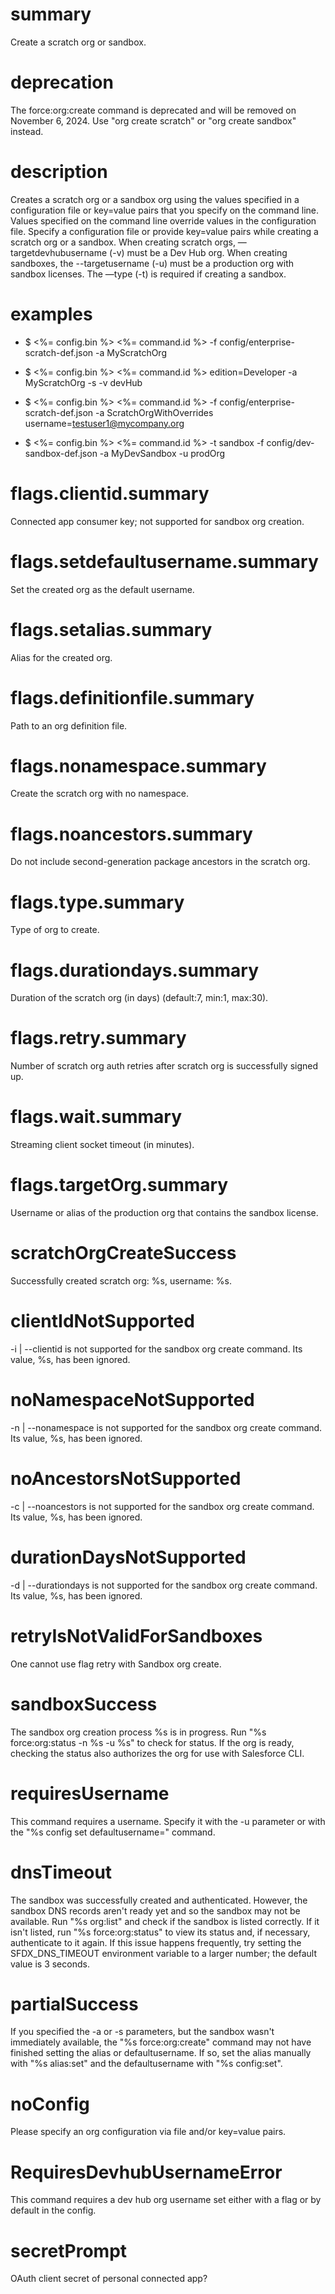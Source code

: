 # summary

Create a scratch org or sandbox.

# deprecation

The force:org:create command is deprecated and will be removed on November 6, 2024. Use "org create scratch" or "org create sandbox" instead.

# description

Creates a scratch org or a sandbox org using the values specified in a configuration file or key=value pairs that you specify on the command line. Values specified on the command line override values in the configuration file. Specify a configuration file or provide key=value pairs while creating a scratch org or a sandbox. When creating scratch orgs, —targetdevhubusername (-v) must be a Dev Hub org. When creating sandboxes, the --targetusername (-u) must be a production org with sandbox licenses. The —type (-t) is required if creating a sandbox.

# examples

- $ <%= config.bin %> <%= command.id %> -f config/enterprise-scratch-def.json -a MyScratchOrg

- $ <%= config.bin %> <%= command.id %> edition=Developer -a MyScratchOrg -s -v devHub

- $ <%= config.bin %> <%= command.id %> -f config/enterprise-scratch-def.json -a ScratchOrgWithOverrides username=testuser1@mycompany.org

- $ <%= config.bin %> <%= command.id %> -t sandbox -f config/dev-sandbox-def.json -a MyDevSandbox -u prodOrg

# flags.clientid.summary

Connected app consumer key; not supported for sandbox org creation.

# flags.setdefaultusername.summary

Set the created org as the default username.

# flags.setalias.summary

Alias for the created org.

# flags.definitionfile.summary

Path to an org definition file.

# flags.nonamespace.summary

Create the scratch org with no namespace.

# flags.noancestors.summary

Do not include second-generation package ancestors in the scratch org.

# flags.type.summary

Type of org to create.

# flags.durationdays.summary

Duration of the scratch org (in days) (default:7, min:1, max:30).

# flags.retry.summary

Number of scratch org auth retries after scratch org is successfully signed up.

# flags.wait.summary

Streaming client socket timeout (in minutes).

# flags.targetOrg.summary

Username or alias of the production org that contains the sandbox license.

# scratchOrgCreateSuccess

Successfully created scratch org: %s, username: %s.

# clientIdNotSupported

-i | --clientid is not supported for the sandbox org create command. Its value, %s, has been ignored.

# noNamespaceNotSupported

-n | --nonamespace is not supported for the sandbox org create command. Its value, %s, has been ignored.

# noAncestorsNotSupported

-c | --noancestors is not supported for the sandbox org create command. Its value, %s, has been ignored.

# durationDaysNotSupported

-d | --durationdays is not supported for the sandbox org create command. Its value, %s, has been ignored.

# retryIsNotValidForSandboxes

One cannot use flag retry with Sandbox org create.

# sandboxSuccess

The sandbox org creation process %s is in progress. Run "%s force:org:status -n %s -u %s" to check for status. If the org is ready, checking the status also authorizes the org for use with Salesforce CLI.

# requiresUsername

This command requires a username. Specify it with the -u parameter or with the "%s config set defaultusername=<username>" command.

# dnsTimeout

The sandbox was successfully created and authenticated. However, the sandbox DNS records aren't ready yet and so the sandbox may not be available. Run "%s org:list" and check if the sandbox is listed correctly. If it isn't listed, run "%s force:org:status" to view its status and, if necessary, authenticate to it again. If this issue happens frequently, try setting the SFDX_DNS_TIMEOUT environment variable to a larger number; the default value is 3 seconds.

# partialSuccess

If you specified the -a or -s parameters, but the sandbox wasn't immediately available, the "%s force:org:create" command may not have finished setting the alias or defaultusername. If so, set the alias manually with "%s alias:set" and the defaultusername with "%s config:set".

# noConfig

Please specify an org configuration via file and/or key=value pairs.

# RequiresDevhubUsernameError

This command requires a dev hub org username set either with a flag or by default in the config.

# secretPrompt

OAuth client secret of personal connected app?
